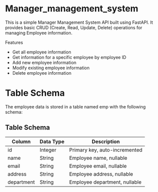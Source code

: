 # Manager_management_system

This is a simple Manager Management System API built using FastAPI. It provides basic CRUD (Create, Read, Update, Delete) operations for managing Employee information.

Features
* Get all employee information
* Get information for a specific employee by employee ID
* Add new employee information
* Modify existing employee information
* Delete employee information
# Table Schema
The employee data is stored in a table named emp with the following schema:

## Table Schema

| Column    | Data Type | Description                      |
|-----------|-----------|----------------------------------|
| id        | Integer   | Primary key, auto-incremented    |
| name      | String    | Employee name, nullable          |
| email     | String    | Employee email, nullable         |
| address   | String    | Employee address, nullable       |
| department| String    | Employee department, nullable    |
